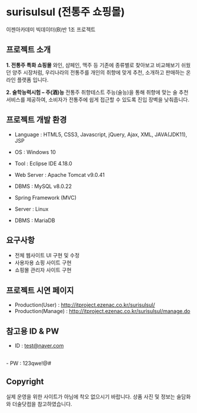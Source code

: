 # surisulsul (전통주 쇼핑몰)
이젠아카데미 빅데이터(B)반 1조 프로젝트

## 프로젝트 소개
<strong>1. 전통주 특화 쇼핑몰</strong>
와인, 샴페인, 맥주 등 기존에 종류별로 찾아보고 비교해보기 쉬웠던 양주 시장처럼, 우리나라의 전통주를 개인의 취향에 맞게 추천, 소개하고 판매하는 온라인 플랫폼 입니다. 

<strong>2. 술학능력시험 – 주(酒)능</strong>
전통주 취향테스트 주능(술능)을 통해 취향에 맞는 술 추천 서비스를 제공하여, 소비자가 전통주에 쉽게 접근할 수 있도록 진입 장벽을 낮춰줍니다.

## 프로젝트 개발 환경
- Language : HTML5, CSS3, Javascript, jQuery, Ajax, XML, JAVA(JDK11), JSP

- OS : Windows 10

- Tool : Eclipse IDE 4.18.0

- Web Server : Apache Tomcat v9.0.41

- DBMS : MySQL v8.0.22

- Spring Framework (MVC)

- Server : Linux

- DBMS : MariaDB

## 요구사항
- 전체 웹사이트 UI 구현 및 수정
- 사용자용 쇼핑 사이트 구현
- 쇼핑몰 관리자 사이트 구현

## 프로젝트 시연 페이지
- Production(User) : http://itproject.ezenac.co.kr/surisulsul/
- Production(Manage) : http://itproject.ezenac.co.kr/surisulsul/manage.do

## 참고용 ID & PW
- ID : test@naver.com
<br>
- PW : 123qwe!@#

## Copyright
실제 운영을 위한 사이트가 아님에 착오 없으시기 바랍니다.
상품 사진 및 정보는 술담화와 더술닷컴을 참고하였습니다.
